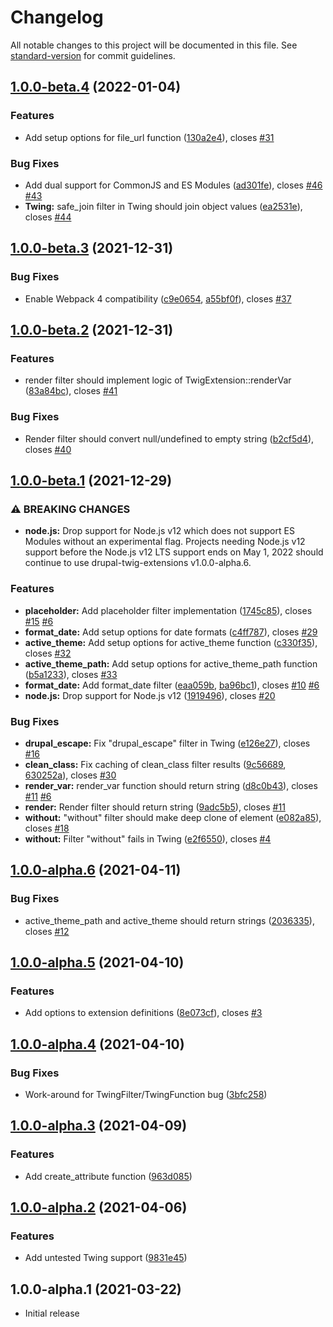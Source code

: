 # Changelog

All notable changes to this project will be documented in this file. See [standard-version](https://github.com/conventional-changelog/standard-version) for commit guidelines.

## [1.0.0-beta.4](https://github.com/JohnAlbin/drupal-twig-extensions/compare/v1.0.0-beta.3...v1.0.0-beta.4) (2022-01-04)


### Features

* Add setup options for file_url function ([130a2e4](https://github.com/JohnAlbin/drupal-twig-extensions/commit/130a2e48889565f18a2e4c4349df8935c9d53f9f)), closes [#31](https://github.com/JohnAlbin/drupal-twig-extensions/issues/31)


### Bug Fixes

* Add dual support for CommonJS and ES Modules ([ad301fe](https://github.com/JohnAlbin/drupal-twig-extensions/commit/ad301feb19f345d51a3ac947b06be444046a2138)), closes [#46](https://github.com/JohnAlbin/drupal-twig-extensions/issues/46) [#43](https://github.com/JohnAlbin/drupal-twig-extensions/issues/43)
* **Twing:** safe_join filter in Twing should join object values ([ea2531e](https://github.com/JohnAlbin/drupal-twig-extensions/commit/ea2531e9d9deb3b6f9fa8fca786707c791aa0491)), closes [#44](https://github.com/JohnAlbin/drupal-twig-extensions/issues/44)

## [1.0.0-beta.3](https://github.com/JohnAlbin/drupal-twig-extensions/compare/v1.0.0-beta.2...v1.0.0-beta.3) (2021-12-31)


### Bug Fixes

* Enable Webpack 4 compatibility ([c9e0654](https://github.com/JohnAlbin/drupal-twig-extensions/commit/c9e065481a6decee7e232064f8eb1efead9d81cf), [a55bf0f](https://github.com/JohnAlbin/drupal-twig-extensions/commit/a55bf0f13858e102e7cc9fb9bcee006807bcbf34)), closes [#37](https://github.com/JohnAlbin/drupal-twig-extensions/issues/37)

## [1.0.0-beta.2](https://github.com/JohnAlbin/drupal-twig-extensions/compare/v1.0.0-beta.1...v1.0.0-beta.2) (2021-12-31)


### Features

* render filter should implement logic of TwigExtension::renderVar ([83a84bc](https://github.com/JohnAlbin/drupal-twig-extensions/commit/83a84bc07d161da00b47fa057a21d689154859da)), closes [#41](https://github.com/JohnAlbin/drupal-twig-extensions/issues/41)


### Bug Fixes

* Render filter should convert null/undefined to empty string ([b2cf5d4](https://github.com/JohnAlbin/drupal-twig-extensions/commit/b2cf5d49dcac6d89c647bbf5a5d33dacc1686870)), closes [#40](https://github.com/JohnAlbin/drupal-twig-extensions/issues/40)

## [1.0.0-beta.1](https://github.com/JohnAlbin/drupal-twig-extensions/compare/v1.0.0-alpha.6...v1.0.0-beta.1) (2021-12-29)


### ⚠ BREAKING CHANGES

* **node.js:** Drop support for Node.js v12 which does not support ES Modules
without an experimental flag. Projects needing Node.js v12 support before the
Node.js v12 LTS support ends on May 1, 2022 should continue to use
drupal-twig-extensions v1.0.0-alpha.6.

### Features

* **placeholder:** Add placeholder filter implementation ([1745c85](https://github.com/JohnAlbin/drupal-twig-extensions/commit/1745c85139d0f0e7f29d2f451314104505923957)), closes [#15](https://github.com/JohnAlbin/drupal-twig-extensions/issues/15) [#6](https://github.com/JohnAlbin/drupal-twig-extensions/issues/6)
* **format_date:** Add setup options for date formats ([c4ff787](https://github.com/JohnAlbin/drupal-twig-extensions/commit/c4ff78717b1897531a0e42b8c57e7b1d530f93cc)), closes [#29](https://github.com/JohnAlbin/drupal-twig-extensions/issues/29)
* **active_theme:** Add setup options for active_theme function ([c330f35](https://github.com/JohnAlbin/drupal-twig-extensions/commit/c330f359ac323f80b6f5e8f1e05d8b8512ab0154)), closes [#32](https://github.com/JohnAlbin/drupal-twig-extensions/issues/32)
* **active_theme_path:** Add setup options for active_theme_path function ([b5a1233](https://github.com/JohnAlbin/drupal-twig-extensions/commit/b5a123363345e60b5522c2c5ddda4a03286ea6e3)), closes [#33](https://github.com/JohnAlbin/drupal-twig-extensions/issues/33)
* **format_date:** Add format_date filter ([eaa059b](https://github.com/JohnAlbin/drupal-twig-extensions/commit/eaa059b41bd61ad038e37b6e0b04a7398df293e1), [ba96bc1](https://github.com/JohnAlbin/drupal-twig-extensions/commit/ba96bc1907cf4d6093668ed2d087386ba9d8eb4c)), closes [#10](https://github.com/JohnAlbin/drupal-twig-extensions/issues/10) [#6](https://github.com/JohnAlbin/drupal-twig-extensions/issues/6)
* **node.js:** Drop support for Node.js v12 ([1919496](https://github.com/JohnAlbin/drupal-twig-extensions/commit/1919496074be05c9798271a5a6b3315127e32a37)), closes [#20](https://github.com/JohnAlbin/drupal-twig-extensions/issues/20)


### Bug Fixes

* **drupal_escape:** Fix "drupal_escape" filter in Twing ([e126e27](https://github.com/JohnAlbin/drupal-twig-extensions/commit/e126e279f3ce7a59c7f02fb6096478d498b4293c)), closes [#16](https://github.com/JohnAlbin/drupal-twig-extensions/issues/16)
* **clean_class:** Fix caching of clean_class filter results ([9c56689](https://github.com/JohnAlbin/drupal-twig-extensions/commit/9c566894c7207553d938f9eb7a740421d686700d), [630252a](https://github.com/JohnAlbin/drupal-twig-extensions/commit/630252acbdd6174f58ec3cff3f527ec22c603f18)), closes [#30](https://github.com/JohnAlbin/drupal-twig-extensions/issues/30)
* **render_var:** render_var function should return string ([d8c0b43](https://github.com/JohnAlbin/drupal-twig-extensions/commit/d8c0b43ffe7aa9aabb93a124ab63c1de69d0686a)), closes [#11](https://github.com/JohnAlbin/drupal-twig-extensions/issues/11) [#6](https://github.com/JohnAlbin/drupal-twig-extensions/issues/6)
* **render:** Render filter should return string ([9adc5b5](https://github.com/JohnAlbin/drupal-twig-extensions/commit/9adc5b5603e410bf7ce5654cfc3fa42f1522df35)), closes [#11](https://github.com/JohnAlbin/drupal-twig-extensions/issues/11)
* **without:** "without" filter should make deep clone of element ([e082a85](https://github.com/JohnAlbin/drupal-twig-extensions/commit/e082a853c48f5f670707b71617460126f8ecc712)), closes [#18](https://github.com/JohnAlbin/drupal-twig-extensions/issues/18)
* **without:** Filter "without" fails in Twing ([e2f6550](https://github.com/JohnAlbin/drupal-twig-extensions/commit/e2f65508f5f706eabcffed551a06131805d66219)), closes [#4](https://github.com/JohnAlbin/drupal-twig-extensions/issues/4)

## [1.0.0-alpha.6](https://github.com/JohnAlbin/drupal-twig-extensions/compare/v1.0.0-alpha.5...v1.0.0-alpha.6) (2021-04-11)


### Bug Fixes

* active_theme_path and active_theme should return strings ([2036335](https://github.com/JohnAlbin/drupal-twig-extensions/commit/20363350c538adb3c330d214222e9e04298e0d0f)), closes [#12](https://github.com/JohnAlbin/drupal-twig-extensions/issues/12)

## [1.0.0-alpha.5](https://github.com/JohnAlbin/drupal-twig-extensions/compare/v1.0.0-alpha.4...v1.0.0-alpha.5) (2021-04-10)

### Features

- Add options to extension definitions ([8e073cf](https://github.com/JohnAlbin/drupal-twig-extensions/commit/8e073cf29b747b089096e28af2f1730c599bd082)), closes [#3](https://github.com/JohnAlbin/drupal-twig-extensions/issues/3)

## [1.0.0-alpha.4](https://github.com/JohnAlbin/drupal-twig-extensions/compare/v1.0.0-alpha.3...v1.0.0-alpha.4) (2021-04-10)

### Bug Fixes

- Work-around for TwingFilter/TwingFunction bug ([3bfc258](https://github.com/JohnAlbin/drupal-twig-extensions/commit/3bfc258d1339287e665abb1cafbcbb1aea2c8401))

## [1.0.0-alpha.3](https://github.com/JohnAlbin/drupal-twig-extensions/compare/v1.0.0-alpha.2...v1.0.0-alpha.3) (2021-04-09)

### Features

- Add create_attribute function ([963d085](https://github.com/JohnAlbin/drupal-twig-extensions/commit/963d085ab179ffe3e0cef24033a1ac55f9e6dd2f))

## [1.0.0-alpha.2](https://github.com/JohnAlbin/drupal-twig-extensions/compare/v1.0.0-alpha.1...v1.0.0-alpha.2) (2021-04-06)

### Features

- Add untested Twing support ([9831e45](https://github.com/JohnAlbin/drupal-twig-extensions/commit/9831e458920e9fde9a0c294d1ed51c09c9e087a8))

## 1.0.0-alpha.1 (2021-03-22)

- Initial release
